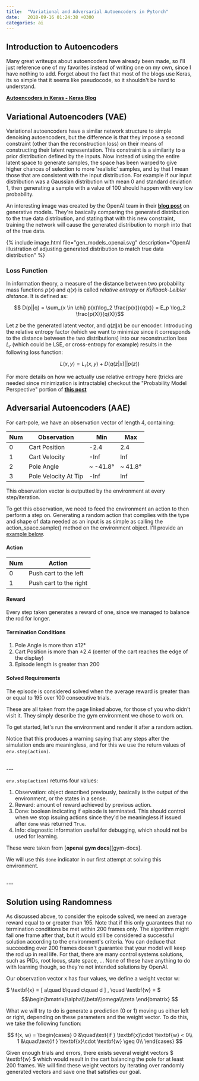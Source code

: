 ```yaml
---
title:  "Variational and Adversarial Autoencoders in Pytorch"
date:   2018-09-16 01:24:38 +0300
categories: ai
---
```


## Introduction to Autoencoders

Many great writeups about autoencoders have already been made, so I'll just reference one of my favorites instead of writing one on my own, since I have nothing to add. Forget about the fact that most of the blogs use Keras, its so simple that it seems like pseudocode, so it shouldn't be hard to understand.

[**Autoencoders in Keras - Keras Blog**][keras-blog]


## Variational Autoencoders (VAE)

Variational autoencoders have a similar network structure to simple denoising autoencoders, but the difference is that they impose a second constraint (other than the reconstruction loss) on their means of constructing their latent representation. This constraint is a similarity to a prior distribution defined by the inputs. Now instead of using the entire latent space to generate samples, the space has been warped to give higher chances of selection to more 'realistic' samples, and by that I mean those that are consistent with the input distribution. For example if our input distribution was a Gaussian distribution with mean 0 and standard deviation 1, then generating a sample with a value of 100 should happen with very low probability. 

An interesting image was created by the OpenAI team in their [**blog post**][openai-generative] on generative models. They're basically comparing the generated distribution to the true data distribution, and stating that with this new constraint, training the network will cause the generated distribution to morph into that of the true data. 

{% include image.html file="gen_models_openai.svg" description="OpenAI illustration of adjusting generated distribution to match true data distribution" %}


### Loss Function

In information theory, a measure of the distance between two probability mass functions $p(x)$ and $q(x)$ is called *relative entropy* or *Kullback-Leibler distance*. It is defined as:

$$ D(p||q) = \sum_{x \in \chi} p(x)\log_2 \frac{p(x)}{q(x)} = E_p \log_2 \frac{p(X)}{q(X)}$$

Let $z$ be the generated latent vector, and $q(z\|x)$ be our encoder. Introducing the relative entropy factor (which we want to minimize since it corresponds to the distance between the two distributions) into our reconstruction loss $L_r$ (which could be LSE, or cross-entropy for example) results in the following loss function:

$$ L(x, y) = L_r (x, y) + D(q(z|x) || p(z)) $$

For more details on how we actually use relative entropy here (tricks are needed since minimization is intractable) checkout the "Probability Model Perspective" portion of [**this post**][jaan]






## Adversarial Autoencoders (AAE)

For cart-pole, we have an observation vector of length 4, containing:

Num | Observation | Min | Max
---|---|---|---
0 | Cart Position | -2.4 | 2.4
1 | Cart Velocity | -Inf | Inf
2 | Pole Angle | ~ -41.8&deg; | ~ 41.8&deg;
3 | Pole Velocity At Tip | -Inf | Inf

This observation vector is outputted by the environment at every step/iteration.

To get this observation, we need to feed the environment an action to then perform a step on.
Generating a random action that complies with the type and shape of data needed as an input is as simple as calling the action_space.sample() method on the environment object. I'll provide an [example below](#action-space-sample).

#### Action

Num | Action
--- | ---
0 | Push cart to the left
1 | Push cart to the right

#### Reward

Every step taken generates a reward of one, since we managed to balance the rod for longer.

#### Termination Conditions

1. Pole Angle is more than ±12°
2. Cart Position is more than ±2.4 (center of the cart reaches the edge of the display)
3. Episode length is greater than 200

#### Solved Requirements

The episode is considered solved when the average reward is greater than or equal to 195 over 100 consecutive trials.

These are all taken from the page linked above, for those of you who didn't visit it.
They simply describe the gym environment we chose to work on. 


<p id="action-space-sample">
	To get started, let's run the environment and render it after a random action. 
</p>




Notice that this produces a warning saying that any steps after the simulation ends are meaningless, and for this we use the return values of `env.step(action)`.

<br/>
---
<br/>

`env.step(action)` returns four values:

1. Observation: object described previously, basically is the output of the environment, or the states in a sense. 
2. Reward: amount of reward achieved by previous action.
3. Done: boolean indicating if episode is terminated. This should control when we stop issuing actions since they'd be meaningless if issued after `done` was returned `True`.
4. Info: diagnostic information useful for debugging, which should not be used for learning.

These were taken from [**openai gym docs**][gym-docs].

We will use this `done` indicator in our first attempt at solving this environment.

<br/>
---
<br/>

## Solution using Randomness

As discussed above, to consider the episode solved, we need an average reward equal to or greater than 195. Note that if this only guarantees that no termination conditions be met within 200 frames only. The algorithm might fail one frame after that, but it would still be considered a successful solution according to the environment's criteria. You can deduce that succeeding over 200 frames doesn't guarantee that your model will keep the rod up in real life. For that, there are many control systems solutions, such as PIDs, root locus, state space, ... None of these have anything to do with learning though, so they're not intended solutions by OpenAI. 

Our observation vector x has four values, we define a weight vector w:

$ \textbf{x} = [ a\quad b\quad c\quad d ] , \quad \textbf{w} = $
$$\begin{bmatrix}\alpha\\\beta\\\omega\\\zeta \end{bmatrix} $$

What we will try to do is generate a prediction (0 or 1) moving us either left or right, depending on these parameters and the weight vector. To do this, we take the following function:

$$ f(x, w) = 
     \begin{cases}
       0 &\quad\text{if } \textbf{x}\cdot \textbf{w} < 0\\
       1 &\quad\text{if } \textbf{x}\cdot \textbf{w} \geq 0\\
     \end{cases} $$

Given enough trials and errors, there exists several weight vectors $ \textbf{w} $ which would result in the cart balancing the pole for at least 200 frames. We will find these weight vectors by iterating over randomly generated vectors and save one that satisfies our goal.





[keras-blog]: https://blog.keras.io/building-autoencoders-in-keras.html
[openai-generative]: https://blog.openai.com/generative-models/
[jaan]: https://jaan.io/what-is-variational-autoencoder-vae-tutorial/